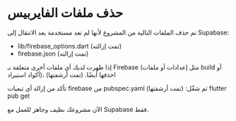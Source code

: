 # حذف ملفات الفايربيس

تم حذف الملفات التالية من المشروع لأنها لم تعد مستخدمة بعد الانتقال إلى Supabase:
- lib/firebase_options.dart (تمت إزالته)
- firebase.json (تمت إزالته)

إذا ظهرت لديك أي ملفات أخرى متعلقة بـ Firebase (مثل إعدادات أو ملفات build أو أكواد استيراد)، احذفها أيضًا. (تمت أرشفتها)

تأكد من إزالة أي تبعيات firebase من pubspec.yaml ثم شغّل: (تمت أرشفتها)
flutter pub get

الآن مشروعك نظيف وجاهز للعمل مع Supabase فقط.
